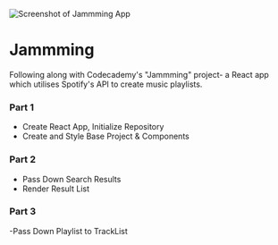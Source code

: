 ![Screenshot of Jammming App](https://i.imgur.com/FPp35sk.png)

# Jammming

Following along with Codecademy's "Jammming" project- a React app which utilises Spotify's API to create music playlists.

### Part 1

- Create React App, Initialize Repository
- Create and Style Base Project & Components

### Part 2

- Pass Down Search Results
- Render Result List

### Part 3

-Pass Down Playlist to TrackList
